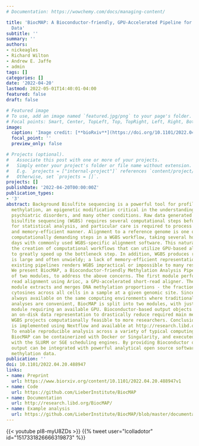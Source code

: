 ```yaml
---
# Documentation: https://wowchemy.com/docs/managing-content/

title: 'BiocMAP: A Bioconductor-friendly, GPU-Accelerated Pipeline for Bisulfite-Sequencing
  Data'
subtitle: ''
summary: ''
authors:
- nickeagles
- Richard Wilton
- Andrew E. Jaffe
- admin
tags: []
categories: []
date: '2022-04-20'
lastmod: 2022-05-01T14:40:01-04:00
featured: false
draft: false

# Featured image
# To use, add an image named `featured.jpg/png` to your page's folder.
# Focal points: Smart, Center, TopLeft, Top, TopRight, Left, Right, BottomLeft, Bottom, BottomRight.
image:
  caption: 'Image credit: [**bioRxiv**](https://doi.org/10.1101/2022.04.20.488947)'
  focal_point: ''
  preview_only: false

# Projects (optional).
#   Associate this post with one or more of your projects.
#   Simply enter your project's folder or file name without extension.
#   E.g. `projects = ["internal-project"]` references `content/project/deep-learning/index.md`.
#   Otherwise, set `projects = []`.
projects: []
publishDate: '2022-04-20T00:00:00Z'
publication_types:
- '3'
abstract: Background Bisulfite sequencing is a powerful tool for profiling genomic
  methylation, an epigenetic modification critical in the understanding of cancer,
  psychiatric disorders, and many other conditions. Raw data generated by whole genome
  bisulfite sequencing (WGBS) requires several computational steps before it is ready
  for statistical analysis, and particular care is required to process data in a timely
  and memory-efficient manner. Alignment to a reference genome is one of the most
  computationally demanding steps in a WGBS workflow, taking several hours or even
  days with commonly used WGBS-specific alignment software. This naturally motivates
  the creation of computational workflows that can utilize GPU-based alignment software
  to greatly speed up the bottleneck step. In addition, WGBS produces raw data that
  is large and often unwieldy; a lack of memory-efficient representation of data by
  existing pipelines renders WGBS impractical or impossible to many researchers. Results
  We present BiocMAP, a Bioconductor-friendly Methylation Analysis Pipeline consisting
  of two modules, to address the above concerns. The first module performs computationally-intensive
  read alignment using Arioc, a GPU-accelerated short-read aligner. The extraction
  module extracts and merges DNA methylation proportions - the fractions of methylated
  cytosines across all cells in a sample at a given genomic site. Since GPUs are not
  always available on the same computing environments where traditional CPU-based
  analyses are convenient, BiocMAP is split into two modules, with just the alignment
  module requiring an available GPU. Bioconductor-based output objects in R utilize
  an on-disk data representation to drastically reduce required main memory and make
  WGBS projects computationally feasible to more researchers. Conclusions BiocMAP
  is implemented using Nextflow and available at http://research.libd.org/BiocMAP/.
  To enable reproducible analysis across a variety of typical computing environments,
  BiocMAP can be containerized with Docker or Singularity, and executed locally or
  with the SLURM or SGE scheduling engines. By providing Bioconductor objects, BiocMAP’s
  output can be integrated with powerful analytical open source software for analyzing
  methylation data.
publication: ''
doi: 10.1101/2022.04.20.488947
links:
- name: Preprint
  url: https://www.biorxiv.org/content/10.1101/2022.04.20.488947v1
- name: Code
  url: https://github.com/LieberInstitute/BiocMAP
- name: Documentation
  url: http://research.libd.org/BiocMAP/
- name: Example analysis
  url: https://github.com/LieberInstitute/BiocMAP/blob/master/documentation/example_analysis/age_neun_analysis.pdf
---
```


{{< youtube pI8-myU8ZDs >}}
{{% tweet user="lcolladotor" id="1517331826666319873" %}}
